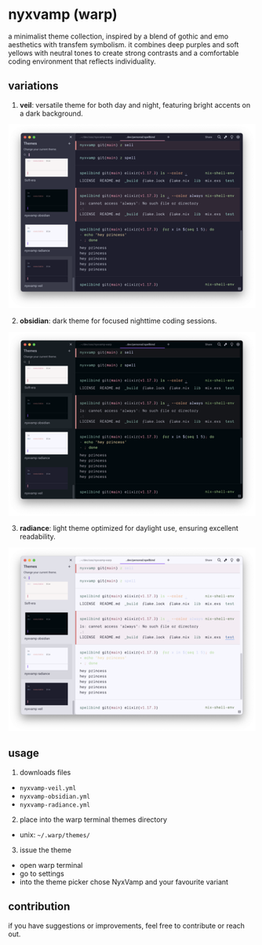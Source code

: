 # nyxvamp (warp)

a minimalist theme collection, inspired by a blend of gothic and emo aesthetics with transfem symbolism. it combines deep purples and soft yellows with neutral tones to create strong contrasts and a comfortable coding environment that reflects individuality.

## variations

1. **veil**: versatile theme for both day and night, featuring bright accents on a dark background.

<img src="./assets/nyxvamp-veil.png" />

2. **obsidian**: dark theme for focused nighttime coding sessions.

<img src="./assets/nyxvamp-obsidian.png" />

3. **radiance**: light theme optimized for daylight use, ensuring excellent readability.

<img src="./assets/nyxvamp-radiance.png" />

## usage

1. downloads files
 - `nyxvamp-veil.yml`
 - `nyxvamp-obsidian.yml`
 - `nyxvamp-radiance.yml`
2. place into the warp terminal themes directory
 - unix: `~/.warp/themes/`
3. issue the theme
 - open warp terminal
 - go to settings
 - into the theme picker chose NyxVamp and your favourite variant

## contribution

if you have suggestions or improvements, feel free to contribute or reach out.
